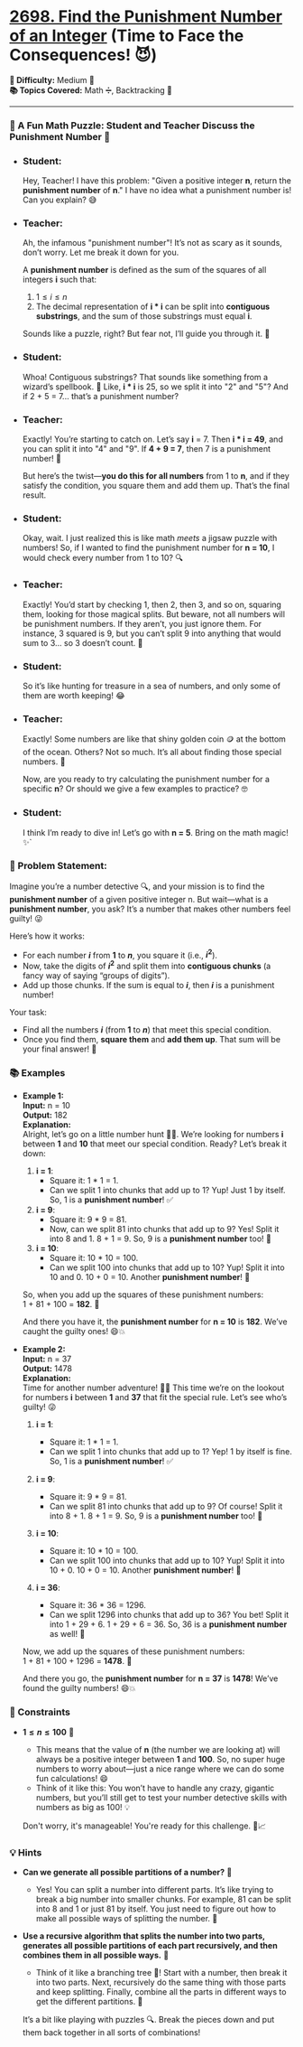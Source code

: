 # [2698. Find the Punishment Number of an Integer](https://leetcode.com/problems/find-the-punishment-number-of-an-integer) (Time to Face the Consequences! 😈)

**🔴 Difficulty:** Medium 🧠 <br>
**📚 Topics Covered:** Math ➗, Backtracking 🔄
<hr>

### 🧩 A Fun Math Puzzle: Student and Teacher Discuss the Punishment Number 🔢
- ### **Student:** 
    Hey, Teacher! I have this problem: "Given a positive integer **n**, return the **punishment number** of **n**." I have no idea what a punishment number is! Can you explain? 😅

- ### **Teacher:** 
    Ah, the infamous "punishment number"! It’s not as scary as it sounds, don’t worry. Let me break it down for you.  

    A **punishment number** is defined as the sum of the squares of all integers **i** such that:  
    1. $1 \leq i \leq n$  
    2. The decimal representation of **i * i** can be split into **contiguous substrings**, and the sum of those substrings must equal **i**.  

    Sounds like a puzzle, right? But fear not, I’ll guide you through it. 🧩

- ### **Student:** 
    Whoa! Contiguous substrings? That sounds like something from a wizard’s spellbook. 🤔 Like, **i * i** is 25, so we split it into "2" and "5"? And if 2 + 5 = 7... that’s a punishment number?

- ### **Teacher:** 
    Exactly! You’re starting to catch on. Let’s say **i** = 7. Then **i * i = 49**, and you can split it into "4" and "9". If **4 + 9 = 7**, then 7 is a punishment number! 🎉  

    But here’s the twist—**you do this for all numbers** from 1 to **n**, and if they satisfy the condition, you square them and add them up. That’s the final result.   

- ### **Student:** 
    Okay, wait. I just realized this is like math *meets* a jigsaw puzzle with numbers! So, if I wanted to find the punishment number for **n = 10**, I would check every number from 1 to 10? 🔍

- ### **Teacher:** 
    Exactly! You’d start by checking 1, then 2, then 3, and so on, squaring them, looking for those magical splits. But beware, not all numbers will be punishment numbers. If they aren’t, you just ignore them. For instance, 3 squared is 9, but you can’t split 9 into anything that would sum to 3... so 3 doesn’t count. 😬

- ### **Student:** 
    So it’s like hunting for treasure in a sea of numbers, and only some of them are worth keeping! 😂

- ### **Teacher:** 
    Exactly! Some numbers are like that shiny golden coin 🪙 at the bottom of the ocean. Others? Not so much. It’s all about finding those special numbers. 🌟  

    Now, are you ready to try calculating the punishment number for a specific **n**? Or should we give a few examples to practice? 🤓

- ### **Student:** 
    I think I’m ready to dive in! Let’s go with **n = 5**. Bring on the math magic! ✨`

### 📝 Problem Statement:

Imagine you’re a number detective 🔍, and your mission is to find the **punishment number** of a given positive integer n. But wait—what is a **punishment number**, you ask? It’s a number that makes other numbers feel guilty! 😜

Here’s how it works:
- For each number **$i$** from **$1$** to **$n$**, you square it (i.e., **$i^2$**).
- Now, take the digits of **$i^2$** and split them into **contiguous chunks** (a fancy way of saying “groups of digits”).
- Add up those chunks. If the sum is equal to **$i$**, then **$i$** is a punishment number!

Your task:
- Find all the numbers **$i$** (from **$1$** to **$n$**) that meet this special condition.
- Once you find them, **square them** and **add them up**. That sum will be your final answer! 🎉

### 📚 Examples

- **Example 1:** <br>
**Input:** n = 10 <br>
**Output:** 182 <br>
**Explanation:** <br>
Alright, let’s go on a little number hunt 🕵️‍♂️. We’re looking for numbers **i** between **1** and **10** that meet our special condition. Ready? Let’s break it down:
    1. **i = 1**:  
        - Square it: 1 * 1 = 1.  
        - Can we split 1 into chunks that add up to 1? Yup! Just 1 by itself. So, 1 is a **punishment number**! ✅  
    2. **i = 9**:  
        - Square it: 9 * 9 = 81.  
        - Now, can we split 81 into chunks that add up to 9? Yes! Split it into 8 and 1. 8 + 1 = 9. So, 9 is a **punishment number** too! 🥳
    3. **i = 10**:  
        - Square it: 10 * 10 = 100.  
        - Can we split 100 into chunks that add up to 10? Yup! Split it into 10 and 0. 10 + 0 = 10. Another **punishment number**! 🎉

    So, when you add up the squares of these punishment numbers:  
    1 + 81 + 100 = **182**. 🧮

    And there you have it, the **punishment number** for **n = 10** is **182**. We’ve caught the guilty ones! 😄💥

- **Example 2:** <br>
**Input:** n = 37 <br>
**Output:** 1478 <br>
**Explanation:** <br>
Time for another number adventure! 🕵️‍♀️ This time we’re on the lookout for numbers **i** between **1** and **37** that fit the special rule. Let’s see who’s guilty! 😜
    1. **i = 1**:  
        - Square it: 1 * 1 = 1.  
        - Can we split 1 into chunks that add up to 1? Yep! 1 by itself is fine. So, 1 is a **punishment number**! ✅

    2. **i = 9**:  
        - Square it: 9 * 9 = 81.  
        - Can we split 81 into chunks that add up to 9? Of course! Split it into 8 + 1. 8 + 1 = 9. So, 9 is a **punishment number** too! 🥳

    3. **i = 10**:  
        - Square it: 10 * 10 = 100.  
        - Can we split 100 into chunks that add up to 10? Yup! Split it into 10 + 0. 10 + 0 = 10. Another **punishment number**! 🎉

    4. **i = 36**:  
        - Square it: 36 * 36 = 1296.  
        - Can we split 1296 into chunks that add up to 36? You bet! Split it into 1 + 29 + 6. 1 + 29 + 6 = 36. So, 36 is a **punishment number** as well! 🌟

    Now, we add up the squares of these punishment numbers:  
    1 + 81 + 100 + 1296 = **1478**. 🎯

    And there you go, the **punishment number** for **n = 37** is **1478**! We’ve found the guilty numbers! 😄💥

### 📏 Constraints
- **$1 \le n \le 100$** 🚀  
    - This means that the value of **n** (the number we are looking at) will always be a positive integer between **1** and **100**. So, no super huge numbers to worry about—just a nice range where we can do some fun calculations! 😄
    - Think of it like this: You won’t have to handle any crazy, gigantic numbers, but you’ll still get to test your number detective skills with numbers as big as 100! 💡

    Don't worry, it's manageable! You're ready for this challenge. 💪📈

### 💡 Hints
- **Can we generate all possible partitions of a number?** 🤔  
    - Yes! You can split a number into different parts. It’s like trying to break a big number into smaller chunks. For example, 81 can be split into 8 and 1 or just 81 by itself. You just need to figure out how to make all possible ways of splitting the number. 🤯

- **Use a recursive algorithm that splits the number into two parts, generates all possible partitions of each part recursively, and then combines them in all possible ways.** 🔄  
    - Think of it like a branching tree 🌳! Start with a number, then break it into two parts. Next, recursively do the same thing with those parts and keep splitting. Finally, combine all the parts in different ways to get the different partitions. 🧩

    It’s a bit like playing with puzzles 🔍. Break the pieces down and put them back together in all sorts of combinations!